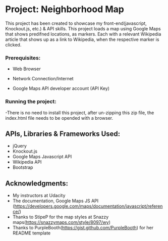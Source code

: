 # Project: Neighborhood Map

This project has been created to showcase my front-end(javascript, Knockout.js, etc.) & API skills. This project loads a map using Google Maps that shows predifned locations, as markers. Each with a relevant Wikipedia article that shows up as a link to Wikipedia, when the respective marker is clicked.

### Prerequisites:

- Web Browser

- Network Connection/Internet

- Google Maps API developer account (API Key)

### Running the project:

-There is no need to install this project, after un-zipping this zip file, the index.html file needs to be opended with a browser.

## APIs, Libraries & Frameworks Used:

- jQuery
- Knockout.js
- Google Maps Javascript API
- Wikipedia API
- Bootstrap

## Acknowledgments:

- My instructors at Udacity
- The documentation, Google Maps JS API (https://developers.google.com/maps/documentation/javascript/reference/)
- Thanks to StipeP for the map styles at Snazzy maps(https://snazzymaps.com/style/8097/wy)
- Thanks to PurpleBooth(https://gist.github.com/PurpleBooth) for her README template
